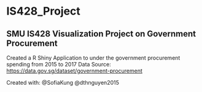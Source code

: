 # IS428_Project
SMU IS428 Visualization Project on Government Procurement
- 
Created a R Shiny Application to under the government procurement spending from 2015 to 2017
Data Source: https://data.gov.sg/dataset/government-procurement

Created with:
@SofiaKung
@dthnguyen2015
